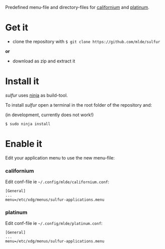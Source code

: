 Predefined menu-file and directory-files for [californium](https://github.com/kernladung/californium) and [platinum](https://github.com/kernladung/platinum).


# Get it

- clone the repository with `$ git clone https://github.com/mlde/sulfur` 

**or** 

- download as zip and extract it


# Install it

*sulfur* uses [ninja](https://github.com/ninja-build/ninja) as build-tool. 

To install *sulfur* open a terminal in the root folder of the repository and:

(in development, currently does not work!)

	$ sudo ninja install


# Enable it

Edit your application menu to use the new menu-file:

### californium

Edit conf-file ie `~/.config/mlde/californium.conf`:

```
[General]
...
menu=/etc/xdg/menus/sulfur-applications.menu
```

### platinum

Edit conf-file ie `~/.config/mlde/platinum.conf`:

```
[General]
...
menu=/etc/xdg/menus/sulfur-applications.menu
